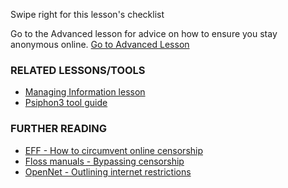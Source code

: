 [Title]: # (Et maintenant ?)
[Order]: # (10)

Swipe right for this lesson's checklist

Go to the Advanced lesson for advice on how to ensure you stay anonymous online.
[Go to Advanced Lesson](umbrella://lesson/the-internet/1)

### RELATED LESSONS/TOOLS

*   [Managing Information lesson](umbrella://lesson/managing-information)
*   [Psiphon3 tool guide](umbrella://lesson/psiphon)

### FURTHER READING

*   [EFF - How to circumvent online censorship](https://ssd.eff.org/en/module/how-circumvent-online-censorship)
*   [Floss manuals - Bypassing censorship](en.flossmanuals.net/bypassing-censorship/)
*   [OpenNet - Outlining internet restrictions](https://opennet.net)